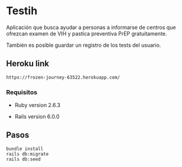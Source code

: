 # Testih

Aplicación que busca ayudar a personas a informarse de centros que ofrezcan examen de VIH y pastica preventiva PrEP gratuitamente.

También es posible guardar un registro de los tests del usuario.



## Heroku link

```
https://frozen-journey-63522.herokuapp.com/
```


### Requisitos

* Ruby version 2.6.3

* Rails version 6.0.0


## Pasos
```
bundle install
rails db:migrate
rails db:seed
```

